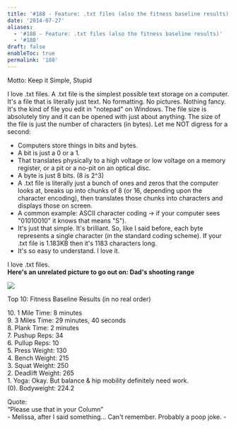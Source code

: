 ```yaml
---
title: '#188 - Feature: .txt files (also the fitness baseline results)'
date: '2014-07-27'
aliases:
  - '#188 - Feature: .txt files (also the fitness baseline results)'
  - '#188'
draft: false
enableToc: true
permalink: '188'
---
```


Motto: Keep it Simple, Stupid

  
I love .txt files. A .txt file is the simplest possible text storage on a computer. It's a file that is literally just text. No formatting. No pictures. Nothing fancy. It's the kind of file you edit in "notepad" on Windows. The file size is absolutely tiny and it can be opened with just about anything. The size of the file is just the number of characters (in bytes). Let me NOT digress for a second:  
* Computers store things in bits and bytes.
* A bit is just a 0 or a 1.
* That translates physically to a high voltage or low voltage on a memory register, or a pit or a no-pit on an optical disc.
* A byte is just 8 bits. (8 is 2^3)
* A .txt file is literally just a bunch of ones and zeros that the computer looks at, breaks up into chunks of 8 (or 16, depending upon the character encoding), then translates those chunks into characters and displays those on screen.
* A common example: ASCII character coding -> if your computer sees "01010010" it knows that means "S").
* It's just that simple. It's brilliant. So, like I said before, each byte represents a single character (in the standard coding scheme). If your .txt file is 1.183KB then it's 1183 characters long.
* It's so easy to understand. I love it.

I love .txt files.  
**Here's an unrelated picture to go out on: Dad's shooting range**  
  
[![](assets/188-1.jpg)](http://2.bp.blogspot.com/-rHACEsG-KpE/U9VYZcpKziI/AAAAAAABaXw/1k12KwjRTIY/s1600/IMG%5F20140524%5F184101.jpg)

  
Top 10: Fitness Baseline Results (in no real order)

10\. 1 Mile Time: 8 minutes  
9\. 3 Miles Time: 29 minutes, 40 seconds  
8\. Plank Time: 2 minutes  
7\. Pushup Reps: 34  
6\. Pullup Reps: 10  
5\. Press Weight: 130  
4\. Bench Weight: 215  
3\. Squat Weight: 250  
2\. Deadlift Weight: 265  
1\. Yoga: Okay. But balance & hip mobility definitely need work.  
(0). Bodyweight: 224.2   
  
Quote:   
“Please use that in your Column”  
\- Melissa, after I said something... Can't remember. Probably a poop joke. -
